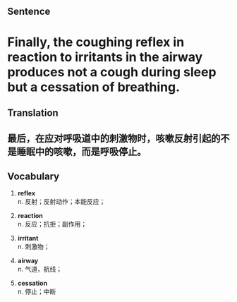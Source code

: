 ## Sentence

<h1>Finally, the coughing reflex in reaction to irritants in the airway produces not a cough during sleep but a cessation of breathing.</h1>

## Translation

<h2>最后，在应对呼吸道中的刺激物时，咳嗽反射引起的不是睡眠中的咳嗽，而是呼吸停止。</h2>


## Vocabulary   

1. **reflex**   
n. 反射；反射动作；本能反应；   

2. **reaction**    
n. 反应；抗拒；副作用；     

3. **irritant**    
n. 刺激物；    

4. **airway**     
n. 气道，航线；     

5. **cessation**       
n. 停止；中断       

